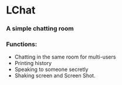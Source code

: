 # LChat
### A simple chatting room
### Functions:
+ Chatting in the same room for multi-users
+ Printing history
+ Speaking to someone secretly
+ Shaking screen and Screen Shot.
